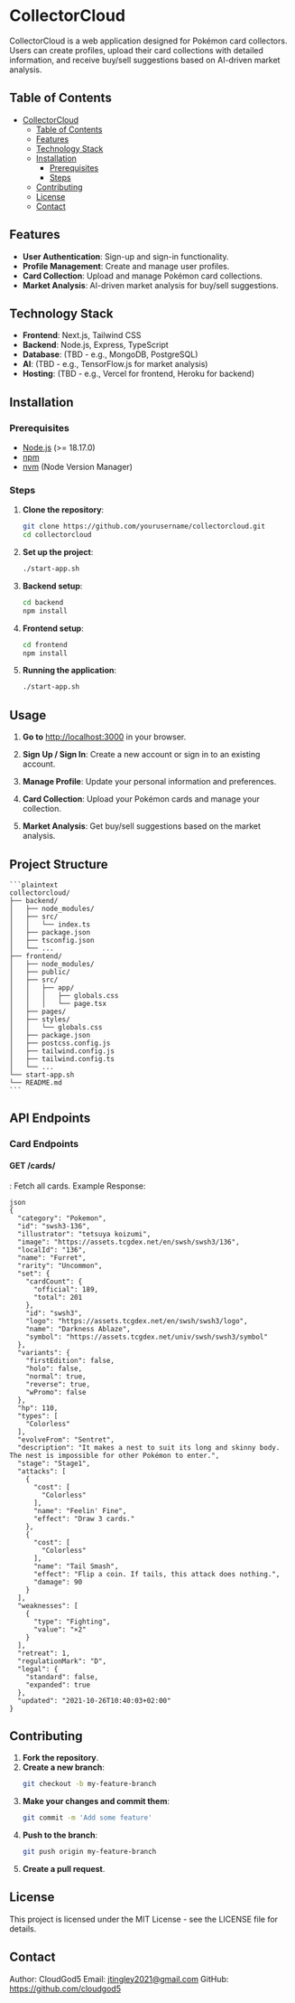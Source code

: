 # CollectorCloud

CollectorCloud is a web application designed for Pokémon card collectors. Users can create profiles, upload their card collections with detailed information, and receive buy/sell suggestions based on AI-driven market analysis.

## Table of Contents

- [CollectorCloud](#collectorcloud)
  - [Table of Contents](#table-of-contents)
  - [Features](#features)
  - [Technology Stack](#technology-stack)
  - [Installation](#installation)
    - [Prerequisites](#prerequisites)
    - [Steps](#steps)
  - [Contributing](#contributing)
  - [License](#license)
  - [Contact](#contact)

## Features

- **User Authentication**: Sign-up and sign-in functionality.
- **Profile Management**: Create and manage user profiles.
- **Card Collection**: Upload and manage Pokémon card collections.
- **Market Analysis**: AI-driven market analysis for buy/sell suggestions.

## Technology Stack

- **Frontend**: Next.js, Tailwind CSS
- **Backend**: Node.js, Express, TypeScript
- **Database**: (TBD - e.g., MongoDB, PostgreSQL)
- **AI**: (TBD - e.g., TensorFlow.js for market analysis)
- **Hosting**: (TBD - e.g., Vercel for frontend, Heroku for backend)

## Installation

### Prerequisites

- [Node.js](https://nodejs.org/) (>= 18.17.0)
- [npm](https://www.npmjs.com/)
- [nvm](https://github.com/nvm-sh/nvm#install--update-script) (Node Version Manager)

### Steps

1. **Clone the repository**:
   ```bash
   git clone https://github.com/yourusername/collectorcloud.git
   cd collectorcloud
    ```
2. **Set up the project**:
   ```bash
   ./start-app.sh
    ```
3. **Backend setup**:
   ```bash
   cd backend
   npm install
    ```
4. **Frontend setup**:
   ```bash
   cd frontend
   npm install
    ```
5. **Running the application**:
    ```bash
   ./start-app.sh
    ```

## Usage
1. **Go to** [http://localhost:3000](http://localhost:3000) in your browser.

2. **Sign Up / Sign In**:
   Create a new account or sign in to an existing account.

3. **Manage Profile**:
    Update your personal information and preferences.

4. **Card Collection**:
    Upload your Pokémon cards and manage your collection.

5. **Market Analysis**:
    Get buy/sell suggestions based on the market analysis.

## Project Structure
    
    ```plaintext
    collectorcloud/
    ├── backend/
    │   ├── node_modules/
    │   ├── src/
    │   │   └── index.ts
    │   ├── package.json
    │   ├── tsconfig.json
    │   └── ...
    ├── frontend/
    │   ├── node_modules/
    │   ├── public/
    │   ├── src/
    │   │   ├── app/
    │   │   │   ├── globals.css
    │   │   │   └── page.tsx
    │   ├── pages/
    │   ├── styles/
    │   │   └── globals.css
    │   ├── package.json
    │   ├── postcss.config.js
    │   ├── tailwind.config.js
    │   ├── tailwind.config.ts
    │   └── ...
    └── start-app.sh
    └── README.md
    ```

## API Endpoints

### Card Endpoints

#### GET /cards/
: Fetch all cards.
Example Response:
```
json
{
  "category": "Pokemon",
  "id": "swsh3-136",
  "illustrator": "tetsuya koizumi",
  "image": "https://assets.tcgdex.net/en/swsh/swsh3/136",
  "localId": "136",
  "name": "Furret",
  "rarity": "Uncommon",
  "set": {
    "cardCount": {
      "official": 189,
      "total": 201
    },
    "id": "swsh3",
    "logo": "https://assets.tcgdex.net/en/swsh/swsh3/logo",
    "name": "Darkness Ablaze",
    "symbol": "https://assets.tcgdex.net/univ/swsh/swsh3/symbol"
  },
  "variants": {
    "firstEdition": false,
    "holo": false,
    "normal": true,
    "reverse": true,
    "wPromo": false
  },
  "hp": 110,
  "types": [
    "Colorless"
  ],
  "evolveFrom": "Sentret",
  "description": "It makes a nest to suit its long and skinny body. The nest is impossible for other Pokémon to enter.",
  "stage": "Stage1",
  "attacks": [
    {
      "cost": [
        "Colorless"
      ],
      "name": "Feelin' Fine",
      "effect": "Draw 3 cards."
    },
    {
      "cost": [
        "Colorless"
      ],
      "name": "Tail Smash",
      "effect": "Flip a coin. If tails, this attack does nothing.",
      "damage": 90
    }
  ],
  "weaknesses": [
    {
      "type": "Fighting",
      "value": "×2"
    }
  ],
  "retreat": 1,
  "regulationMark": "D",
  "legal": {
    "standard": false,
    "expanded": true
  },
  "updated": "2021-10-26T10:40:03+02:00"
}
```

## Contributing

1. **Fork the repository**.
2. **Create a new branch**:
   ```bash
   git checkout -b my-feature-branch
    ```
3. **Make your changes and commit them**:
    ```bash
    git commit -m 'Add some feature'
     ```
4. **Push to the branch**:
    ```bash
    git push origin my-feature-branch
     ```
5. **Create a pull request**.
   
## License

This project is licensed under the MIT License - see the LICENSE file for details.

## Contact

Author: CloudGod5
Email: jtingley2021@gmail.com
GitHub: https://github.com/cloudgod5
